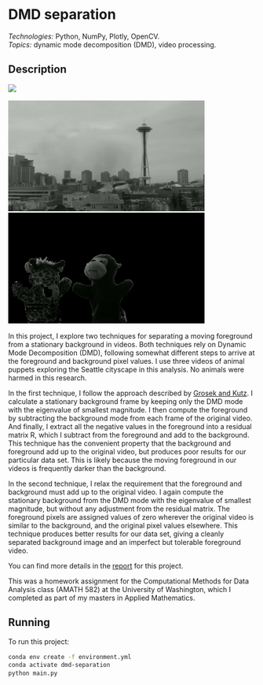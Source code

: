 # DMD separation

*Technologies:* Python, NumPy, Plotly, OpenCV. <br>
*Topics:* dynamic mode decomposition (DMD), video processing. <br>

## Description

<p float="left">
  <a href="https://bea-portfolio.s3-us-west-2.amazonaws.com/dmd-separation/monkey-giraffe.mp4">
    <img src="readme_files/video.mp4" width="800" controls/>
  </a>
</p>

<p float="left">
  <img src="readme_files/monkey-giraffe_2_background.png?raw=true" width="400" />
  <img src="readme_files/monkey-giraffe_2_foreground.png?raw=true" width="400" />
</p>

In this project, I explore two techniques for separating a moving foreground from a stationary background in videos. Both techniques rely on Dynamic Mode Decomposition (DMD), following somewhat different steps to arrive at the foreground and background pixel values. I use three videos of animal puppets exploring the Seattle cityscape in this analysis. No animals were harmed in this research.

In the first technique, I follow the approach described by <a href="https://arxiv.org/abs/1404.7592">Grosek and Kutz</a>. I calculate a stationary background frame by keeping only the DMD mode with the eigenvalue of smallest magnitude. I then compute the foreground by subtracting the background mode from each frame of the original video. And finally, I extract all the negative values in the foreground into a residual matrix R, which I subtract from the foreground and add to the background. This technique has the convenient property that the background and foreground add up to the original video, but produces poor results for our particular data set. This is likely because the moving foreground in our videos is frequently darker than the background.

In the second technique, I relax the requirement that the foreground and background must add up to the original video. I again compute the stationary background from the DMD mode with the eigenvalue of smallest magnitude, but without any adjustment from the residual matrix. The foreground pixels are assigned values of zero wherever the original video is similar to the background, and the original pixel values elsewhere. This technique produces better results for our data set, giving a cleanly separated background image and an imperfect but tolerable foreground video.

You can find more details in the <a href="https://1drv.ms/b/s!AiCY1Uw6PbEfheEEpuyj0ONiHQuIww?e=i1rv5K">report</a> for this project.

This was a homework assignment for the Computational Methods for Data Analysis class (AMATH 582) at the University of Washington, which I completed as part 
of my masters in Applied Mathematics.

## Running

To run this project:

```sh
conda env create -f environment.yml
conda activate dmd-separation
python main.py
```
